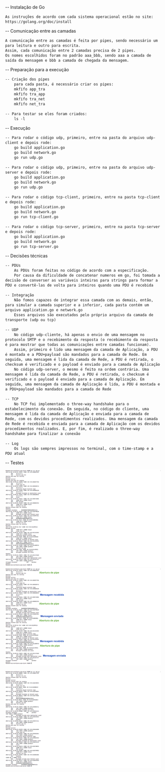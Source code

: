 
-- Instalação de Go 

	As instruções de acordo com cada sistema operacional estão no site:
	https://golang.org/doc/install

-- Comunicação entre as camadas

	A comunicação entre as camadas é feita por pipes, sendo necessário um para leitura e outro para escrita.
	Assim, cada comunicação entre 2 camadas precisa de 2 pipes.
	Os nomes escolhidos foram no padrão aaa_bbb, sendo aaa a camada de saída da mensagem e bbb a camada de chegada da mensagem.

-- Preparação para a execução

	-- Criação dos pipes
		para cada pasta, é necessário criar os pipes:
		mkfifo app_tra
		mkfifo tra_app
		mkfifo tra_net
		mkfifo net_tra

	-- Para testar se eles foram criados:
		ls -l 

-- Execução

	-- Para rodar o código udp, primeiro, entre na pasta do arquivo udp-client e depois rode:
		go build application.go
		go build network.go
		go run udp.go

	-- Para rodar o código udp, primeiro, entre na pasta do arquivo udp-server e depois rode:
		go build application.go
		go build network.go
		go run udp.go

	-- Para rodar o código tcp-client, primeiro, entre na pasta tcp-client e depois rode:
		go build application.go
		go build network.go
		go run tcp-client.go

	-- Para rodar o código tcp-server, primeiro, entre na pasta tcp-server e depois rode:
		go build application.go
		go build network.go
		go run tcp-server.go

-- Decisões técnicas

	-- PDUs
		As PDUs foram feitas no código de acordo com a especificação.
		Por causa da dificuldade de concatenar numeros em go, foi tomada a decisão de converser as variáveis inteiras para strings para formar a PDU e convertê-las de volta para inteiros quando uma PDU é recebida

	-- Integração
		Não fomos capazes de integrar essa camada com as demais, então, para simular a camada superior e a inferior, cada pasta contém um arquivo application.go e network.go
		Esses arquivos são executados pelo próprio arquivo da camada de transporte (udp ou tcp)

	-- UDP
		No código udp-cliente, há apenas o envio de uma mensagem no protocolo SMTP e o recebimento da resposta (o recebimento da resposta é para mostrar que todas as comunicações entre camadas funcionam).
		Assim, primeiro é lido uma mensagem da camada de Aplicação, a PDU é montada e a PDU+payload são mandados para a camada de Rede. Em seguida, uma mensagem é lida da camada de Rede, a PDU é retirada, o checksum é verificado e o payload é enviado para a camada de Aplicação
		No código udp-server, o mesmo é feito na ordem contrária. Uma mensagem é lida da camada de Rede, a PDU é retirada, o checksum é verificado e o payload é enviado para a camada de Aplicação. Em seguida, uma mensagem da camada de Aplicação é lida, a PDU é montada e a PDU+payload são mandados para a camada de Rede

	-- TCP
		No TCP foi implementado o three-way handshake para o estabelecimento da conexão. Em seguida, no código do cliente, uma mensagem é lida da camada de Aplicação e enviada para a camada de Rede, com os devidos procedimentos realizados. Uma mensagem da camada de Rede é recebida e enviada para a camada de Aplicação com os devidos procedimentos realizados. E, por fim, é realizado o three-way handshake para finalizar a conexão

	-- Log
		Os logs são sempres impressos no terminal, com o time-stamp e a PDU atual

-- Testes
	
![Teste udp-client](testImagesFolder/teste1.png)
![Teste udp-client com comentários](testImagesFolder/teste2.png)

![Teste udp-server](testImagesFolder/teste3.png)
